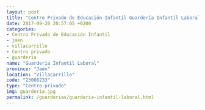 ```yaml
---
layout: post
title: "Centro Privado de Educación Infantil Guardería Infantil Laboral"
date: 2017-09-20 20:57:05 +0200
categories:
- Centro Privado de Educación Infantil
- jaen
- villacarrillo
- Centro privado
- guarderia
name: "Guardería Infantil Laboral"
province: "Jaén"
location: "Villacarrillo"
code: "23008233"
type: "Centro privado"
img: guarderia.jpg
permalink: /guarderias/guarderia-infantil-laboral.html
---
```

